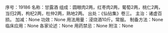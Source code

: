序号：19186
名称：甘露酒
组成：圆眼肉2两，红枣肉2两，葡萄2两，桃仁2两，当归2两，枸杞2两，杜仲2两，熟地2两。
出处：《仙拈集》卷三。
主治：诸虚百损。
加减：None
功效：None
用法用量：浸烧酒10斤。常服。
制备方法：None
临床应用：None
各家论述：None
用药禁忌：None
附注：None

